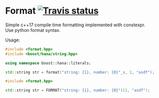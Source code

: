 # Format <a target="_blank" href="https://travis-ci.org/napiknikkpek/format">![Travis status][badge.Travis]</a>

Simple c++17 compile time formatting implemented with constexpr.\
Use python format syntax.

Usage:
```cpp
#include <format.hpp>
#include <boost/hana/string.hpp>

using namespace boost::hana::literals;

std::string str = format("string: {1}, number: {0}"_s, 1, "asdf");
```
```cpp
#include <format.hpp>

std::string str = FORMAT("string: {1}, number: {0}")(1, "asdf");
```



<!-- Links -->
[badge.Travis]: https://travis-ci.org/napiknikkpek/format.svg?branch=master
